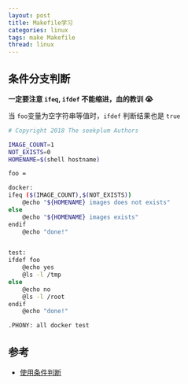 ```yaml
---
layout: post
title: Makefile学习
categories: linux
tags: make Makefile
thread: linux
---
```

## 条件分支判断

**一定要注意 `ifeq`, `ifdef` 不能缩进，血的教训 😭**

当 `foo`变量为空字符串等值时，`ifdef` 判断结果也是 `true`

```bash
# Copyright 2018 The seekplum Authors

IMAGE_COUNT=1
NOT_EXISTS=0
HOMENAME=$(shell hostname)

foo =

docker:
ifeq ($(IMAGE_COUNT),$(NOT_EXISTS))
	@echo "${HOMENAME} images does not exists"
else
	@echo "${HOMENAME} images exists"
endif
	@echo "done!"


test:
ifdef foo
	@echo yes
	@ls -l /tmp
else
	@echo no
	@ls -l /root
endif
	@echo "done!"

.PHONY: all docker test
```

## 参考

* [使用条件判断](https://seisman.github.io/how-to-write-makefile/conditionals.html)
